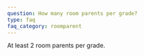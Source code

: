 ```yaml
---
question: How many room parents per grade?
type: faq
faq_category: roomparent
---
```

At least 2 room parents per grade.